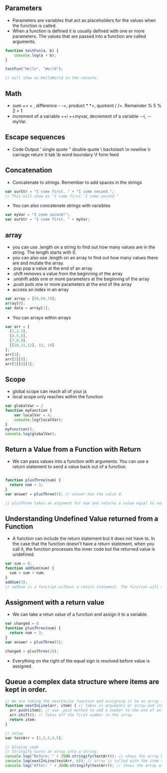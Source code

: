 ## Parameters
- Parameters are variables that act as placeholders for the values when the function is called. 
- When a function is defined it is usually defined with one or more parameters. The values that are passed into a function are called arguments. 

```js
function testFun(a, b) {
    console.log(a + b);
}

testFun("Hello", "World");

// will show as HelloWorld in the console.

```
## Math

- sum += + , difference - -=, product * *=, quotient / /=. Remainder % 5 % 2 = 1 
- increment of a variable ++i ++myvar, decrement of a variable --i, --myVar. 

## Escape sequences 
- Code	Output
\'	single quote
\"	double quote
\\	backslash
\n	newline
\r	carriage return
\t	tab
\b	word boundary
\f	form feed

## Concatenation
- Concatenate to strings. Remember to add spaces in the strings
```js 
var ourStr = "I come first. " + "I come second.";
// This will show as "I come first. I come second."

```
- You can also concatenate strings with varaibles
```js 
var myVar = "I come second!";
var ourStr = "I come first. " + myVar;

```

## array
- you can use .length on a string to find out how many values are in the string. The length starts with 0. 
- you can also use .length on an array to find out how many values there are and mutate the array. 
- .pop pop a value at the end of an array
- .shift removes a value from the beginning of the array
- .unshift adds one or more parameters at the beginning of the array
- .push puts one or more parameters at the end of the array
- access an index in an array 
```js
var array = [50,60,70];
array[0];
var data = array[1];
```
- You can arrays within arrays 
```js 
var arr = [
  [1,2,3],
  [4,5,6],
  [7,8,9],
  [[10,11,12], 13, 14]
];
arr[3];
arr[3][0];
arr[3][0][1];
```

## Scope 
- global scope can reach all of your js
- local scope only reaches within the function

```js 
var globalVar = 2
function myFunction {
    var localVar = 4;
    console.log(localVar);
}
myFunction();
console.log(globalVar);
```

## Return a Value from a Function with Return

- We can pass values into a function with arguments. You can use a return statement to send a value back out of a function.

```js

function plusThree(num) {
  return num + 3;
}
var answer = plusThree(5); // answer has the value 8.

// plusThree takes an argument for num and returns a value equal to num + 3.
```

## Understanding Undefined Value returned from a Function

- A function can include the return statement but it does not have to. In the case that the function doesn't have a return statement, when you call it, the function processes the inner code but the returned value is undefined.

```js
var sum = 0;
function addSum(num) {
  sum = sum + num;
}
addSum(3);
// addSum is a function without a return statement. The function will change the global sum variable but the returned value of the function is undefined.

```
## Assignment with a return value

- We can take a retun value of a function and assign it to a variable. 

```js 
var changed = 0 
function plusThree(num) {
  return num + 3;
}
var answer = plusThree(5);

changed = plusThree(10);
```

- Everything on the right of the equal sign is resolved before value is assigned. 

## Queue a complex data structure where items are kept in order. 
```js 
// We are taking the nextInLine function and assigning it to an array that call this function.
function nextInLine(arr, item) { // takes in arguments or array and item
  arr.push(item); // use .push method to add a number to the end of an arr
  arr.shift(); // Takes off the first number in the array
  return item;
}

// Setup
var testArr = [1,2,3,4,5]; 

// Display code
// Stringify turns an array into a string.
console.log("Before: " + JSON.stringify(testArr)); // shows the array before the function is run
console.log(nextInLine(testArr, 6)); // array is called with the item value being 6. This is put into arr.push. 
console.log("After: " + JSON.stringify(testArr)); // shows the array after the function has been run. 
